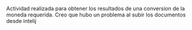 Actividad realizada para obtener los resultados de una conversion de la moneda requerida. Creo que hubo un problema al subir los documentos desde intelij
